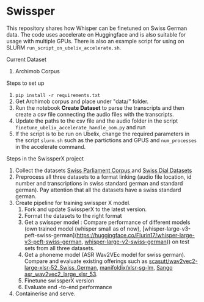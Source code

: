 # Swissper

This repository shares how Whisper can be finetuned on Swiss German data. The code uses accelerate on Huggingface and is also suitable for usage with multiple GPUs. There is also an example script for using on SLURM ```run_script_on_ubelix_accelerate.sh```. 

Current Dataset
1. Archimob Corpus

Steps to set up
1. ```pip install -r requirements.txt```
2. Get Archimob corpus and place under "data/" folder.
3. Run the notebook **Create Dataset** to parse the transcripts and then create a csv file connecting the audio files with the transcripts. 
4. Update the paths to the csv file and the audio folder in the script ```finetune_ubelix_accelerate_handle_oom.py``` and run
5. If the script is to be run on Ubelix, change the required parameters in the script ```slurm.sh``` such as the partictions and GPUS and ```num_processes``` in the accelerate command.


Steps in the SwissperX project

1. Collect the datasets [Swiss Parliament Corpus ](https://cs.technik.fhnw.ch/i4ds-datasets) and [Swiss Dial Datasets](https://mtc.ethz.ch/publications/open-source/swiss-dial.html)
2. Preprocess all three datasets to a format linking (audio file location, id number and transcriptions in swiss standard german and standard german). Pay attention that all the datasets have a swiss standard german.
3. Create pipeline for training swissper X model.
    1. Fork and update SwissperX to the latest version.
    2. Format the datasets to the right format
    3. Get a swissper model : Compare performance of different models (own trained model (whisper small as of now), [whisper-large-v3-peft-swiss-german](https://huggingface.co/Flurin17/whisper-large-v3-peft-swiss-german, [whisper-large-v2-swiss-german](notebotIE/whisper-large-v2-swiss-german))) on test sets from all three datasets. 
    4. Get a phoneme model (ASR Wav2VEc model for swiss german). Compare and evaluate existing offerings such as [scasutt/wav2vec2-large-xlsr-52_Swiss_German](https://huggingface.co/scasutt/wav2vec2-large-xlsr-52_Swiss_German), [manifoldix/xlsr-sg-lm](https://huggingface.co/manifoldix/xlsr-sg-lm), [Sango asr_wav2vec2_large_xlsr_53](https://sparknlp.org/2022/09/26/asr_wav2vec2_large_xlsr_53_swiss_german_gpu_sg.html). 
    5. Finetune swissperX version
    6. Evaluate end -to-end performance
4. Containerise and serve.